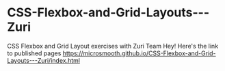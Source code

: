 # CSS-Flexbox-and-Grid-Layouts---Zuri
CSS Flexbox and Grid Layout exercises with Zuri Team
Hey!
Here's the link to published pages
https://microsmooth.github.io/CSS-Flexbox-and-Grid-Layouts---Zuri/index.html
